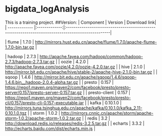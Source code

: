 # bigdata_logAnalysis
This is a training project.
##Version:
| Component     | Version       | Download link|
| ------------- |:-------------:|:----------------------------------------------------------------------------------------------------|

| flume         | 1.7.0         | http://mirrors.hust.edu.cn/apache/flume/1.7.0/apache-flume-1.7.0-bin.tar.gz                         |

| hadoop        | 2.7.3         | http://apache.fayea.com/hadoop/common/hadoop-2.7.3/hadoop-2.7.3.tar.gz                              |
| oozie         | 4.2.0         | http://apache.fayea.com/oozie/4.2.0/oozie-4.2.0.tar.gz                                              |
| hive          | 2.1.0         | http://mirror.bit.edu.cn/apache/hive/stable-2/apache-hive-2.1.0-bin.tar.gz                          |
| sqoop         | 1.4.6         | http://mirror.bit.edu.cn/apache/sqoop/1.4.6/sqoop-1.4.6.bin__hadoop-2.0.4-alpha.tar.gz              |
| presto        | 0.157         | https://repo1.maven.org/maven2/com/facebook/presto/presto-server/0.157/presto-server-0.157.tar.gz   |
| presto-client | 0.157         | https://repo1.maven.org/maven2/com/facebook/presto/presto-cli/0.157/presto-cli-0.157-executable.jar |
| kafka         | 0.10.1.0      | http://mirrors.tuna.tsinghua.edu.cn/apache/kafka/0.10.1.0/kafka_2.11-0.10.1.0.tgz                   |
| storm         | 1.0.2         | http://mirrors.cnnic.cn/apache/storm/apache-storm-1.0.2/apache-storm-1.0.2.tar.gz                   |
| redis         | 3.2           | http://download.redis.io/releases/redis-3.2.5.tar.gz                                                |
| echarts       | 3.3.2         | http://echarts.baidu.com/dist/echarts.min.js                                                        |
